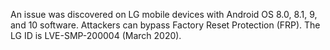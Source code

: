 An issue was discovered on LG mobile devices with Android OS 8.0, 8.1, 9, and 10 software. Attackers can bypass Factory Reset Protection (FRP). The LG ID is LVE-SMP-200004 (March 2020).